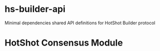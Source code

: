 # hs-builder-api
Minimal dependencies shared API definitions for HotShot Builder protocol

# HotShot Consensus Module
